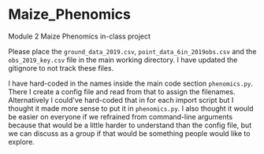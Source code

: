 # Maize_Phenomics
Module 2 Maize Phenomics in-class project

Please place the `ground_data_2019.csv`, `point_data_6in_2019obs.csv` and the `obs_2019_key.csv` file in the main working directory. I have updated the gitignore to not track these files.

I have hard-coded in the names inside the main code section `phenomics.py`. There I create a config file and read from that to assign the filenames. Alternatively I could've hard-coded that in for each import script but I thought it made more sense to put it in `phenomics.py`. I also thought it would be easier on everyone if we refrained from command-line arguments because that would be a little harder to understand than the config file, but we can discuss as a group if that would be something people would like to explore.
